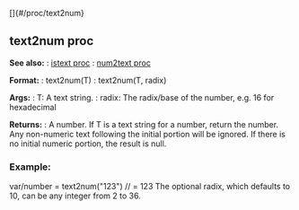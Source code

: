 []{#/proc/text2num}
## text2num proc
**See also:**
:   [istext proc](#/proc/istext)
:   [num2text proc](#/proc/num2text)
<!-- -->
**Format:**
:   text2num(T)
:   text2num(T, radix)
<!-- -->
**Args:**
:   T: A text string.
:   radix: The radix/base of the number, e.g. 16 for hexadecimal
<!-- -->
**Returns:**
:   A number.
If T is a text string for a number, return the number. Any non-numeric
text following the initial portion will be ignored. If there is no
initial numeric portion, the result is null.
### Example:
var/number = text2num(\"123\") // = 123
The optional radix, which defaults to 10, can be any integer from 2 to
36.